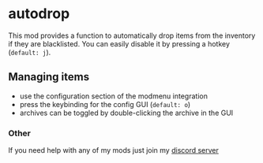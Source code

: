 # autodrop

This mod provides a function to automatically drop items from the
inventory if they are blacklisted. You can easily disable it by pressing a hotkey (`default: j`).

## Managing items

- use the configuration section of the modmenu integration
- press the keybinding for the config GUI (`default: o`)
- archives can be toggled by double-clicking the archive in the GUI

### Other

If you need help with any of my mods just join my [discord server](https://nyon.dev/discord)